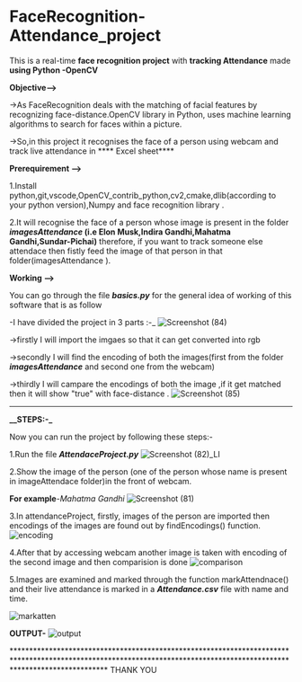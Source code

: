 # FaceRecognition-Attendance_project
This is a real-time **face recognition project** with **tracking  Attendance** made **using Python -OpenCV** 


**Objective-->**

->As FaceRecognition deals with the matching of facial features by recognizing face-distance.OpenCV library in Python,
uses machine learning algorithms to search for faces within a picture. 

->So,in this project it recognises the face of a person using webcam and track live attendance in **** Excel sheet****

**Prerequirement -->**

1.Install python,git,vscode,OpenCV_contrib_python,cv2,cmake,dlib(according to your python version),Numpy and face recognition library .

2.It will recognise the face of a person whose image is present in the folder **_imagesAttendance_ (i.e Elon Musk,Indira Gandhi,Mahatma Gandhi,Sundar-Pichai)**
therefore, if you want to track someone else attendace then fistly feed the image of that person in that folder(imagesAttendance ).

**Working -->**

You can go through the file **_basics.py_** for the general idea of working of this software that is as follow

-I have divided the project in 3 parts :-_
![Screenshot (84)](https://user-images.githubusercontent.com/85822746/170771348-f1287f0a-3228-44c2-afc3-ca64a3f9f8a9.png)

->firstly I will import the imgaes so that it can get converted into rgb

->secondly I will find the encoding of both the images(first from the folder **_imagesAttendance_** and second one from the webcam)

->thirdly I will campare the encodings of both the image ,if it get matched then it will show "true" with face-distance .
![Screenshot (85)](https://user-images.githubusercontent.com/85822746/170771396-d191b150-2a52-49a0-9a74-8a230c69bcac.png)

************************************************

**__STEPS:-_**

Now you can run the project by following these steps:-

1.Run the file **_AttendaceProject.py_**
![Screenshot (82)_LI](https://user-images.githubusercontent.com/85822746/170770332-ce8a9611-935f-4e77-b27d-d79766a3ea26.jpg)

2.Show the image of the person (one of the person whose name is present in imageAttendace folder)in the front of webcam.

**For example**-_Mahatma Gandhi_
![Screenshot (81)](https://user-images.githubusercontent.com/85822746/170769335-99e59faf-aedc-4369-b763-5b9c8d492937.png)

3.In attendanceProject, firstly, images of the person are imported then encodings of the images are found out by findEncodings() function.
![encoding](https://user-images.githubusercontent.com/85822746/170772384-cae15c72-959b-4e9f-9070-4260ba531b34.PNG)

4.After that by accessing webcam another image is taken with encoding of the second image and then comparision is done
![comparison](https://user-images.githubusercontent.com/85822746/170772429-c3d51c8e-40db-4b47-a914-2ae3d2404ca7.PNG)

5.Images are examined and marked through the function markAttendnace() and their live attendance is marked in a **_Attendance.csv_** file with name and time.

![markatten](https://user-images.githubusercontent.com/85822746/170772478-823e4261-e0bf-4161-8cf2-2f32b9512214.PNG)

**OUTPUT-**
![output](https://user-images.githubusercontent.com/85822746/170772609-cf75c12b-3e9a-4c33-a16b-f639f8e636bc.PNG)
                                                   
***********************************************************************************************************************************************************************                                                                                  THANK YOU




